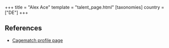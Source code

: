 +++
title = "Alex Ace"
template = "talent_page.html"
[taxonomies]
country = ["DE"]
+++

## References
* [Cagematch profile page](https://www.cagematch.net/?id=2&nr=19035)
